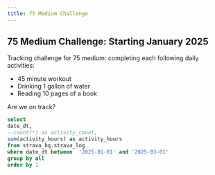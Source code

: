 ```yaml
---
title: 75 Medium Challenge
---
```



## 75 Medium Challenge: Starting January 2025


Tracking challenge for 75 medium: completing each following daily activities:
- 45 minute workout
- Drinking 1 gallon of water
- Reading 10 pages of a book


Are we on track?

```sql activities_by_date
select 
date_dt,
--count(*) as activity_count,
sum(activity_hours) as activity_hours
from strava_bq.strava_log
where date_dt between  '2025-01-01' and '2025-03-01'
group by all
order by 1
```

<BarChart 
    data={activities_by_date} sort="date_dt"
    x=date_dt
    y=activity_hours
/>

